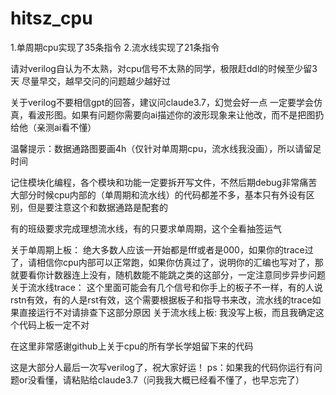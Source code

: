 # hitsz_cpu
1.单周期cpu实现了35条指令
2.流水线实现了21条指令

请对verilog自认为不太熟，对cpu信号不太熟的同学，极限赶ddl的时候至少留3天
尽量早交，越早交问的问题越少越好过

关于verilog不要相信gpt的回答，建议问claude3.7，幻觉会好一点
一定要学会仿真，看波形图。如果有问题你需要向ai描述你的波形现象来让他改，而不是把图扔给他（亲测ai看不懂）

温馨提示：数据通路图要画4h（仅针对单周期cpu，流水线我没画），所以请留足时间

记住模块化编程，各个模块和功能一定要拆开写文件，不然后期debug非常痛苦
大部分时候cpu内部的（单周期和流水线）的代码都差不多，基本只有外设有区别，但是要注意这个和数据通路是配套的

有的班级要求完成理想流水线，有的只要求单周期，这个全看抽签运气

关于单周期上板：
绝大多数人应该一开始都是fff或者是000，如果你的trace过了，请相信你cpu内部可以正常跑，如果你仿真过了，说明你的汇编也写对了，那就要看你计数器连上没有，随机数能不能跳之类的这部分，一定注意同步异步问题
关于流水线trace：
这个里面可能会有几个信号和你手上的板子不一样，有的人说rstn有效，有的人是rst有效，这个需要根据板子和指导书来改，流水线的trace如果直接运行不对请排查下这部分原因
关于流水线上板:
我没写上板，而且我确定这个代码上板一定不对

在这里非常感谢github上关于cpu的所有学长学姐留下来的代码

这是大部分人最后一次写verilog了，祝大家好运！
ps：如果我的代码你运行有问题or没看懂，请粘贴给claude3.7（问我我大概已经看不懂了，也早忘完了）
